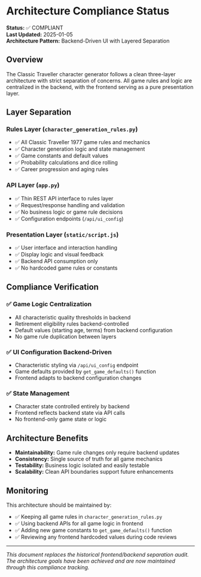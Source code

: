 # Architecture Compliance Status

**Status:** ✅ COMPLIANT  
**Last Updated:** 2025-01-05  
**Architecture Pattern:** Backend-Driven UI with Layered Separation

## Overview

The Classic Traveller character generator follows a clean three-layer architecture with strict separation of concerns. All game rules and logic are centralized in the backend, with the frontend serving as a pure presentation layer.

## Layer Separation

### Rules Layer (`character_generation_rules.py`)
- ✅ All Classic Traveller 1977 game rules and mechanics
- ✅ Character generation logic and state management
- ✅ Game constants and default values
- ✅ Probability calculations and dice rolling
- ✅ Career progression and aging rules

### API Layer (`app.py`)
- ✅ Thin REST API interface to rules layer
- ✅ Request/response handling and validation
- ✅ No business logic or game rule decisions
- ✅ Configuration endpoints (`/api/ui_config`)

### Presentation Layer (`static/script.js`)
- ✅ User interface and interaction handling
- ✅ Display logic and visual feedback
- ✅ Backend API consumption only
- ✅ No hardcoded game rules or constants

## Compliance Verification

### ✅ Game Logic Centralization
- All characteristic quality thresholds in backend
- Retirement eligibility rules backend-controlled
- Default values (starting age, terms) from backend configuration
- No game rule duplication between layers

### ✅ UI Configuration Backend-Driven
- Characteristic styling via `/api/ui_config` endpoint
- Game defaults provided by `get_game_defaults()` function
- Frontend adapts to backend configuration changes

### ✅ State Management
- Character state controlled entirely by backend
- Frontend reflects backend state via API calls
- No frontend-only game state or logic

## Architecture Benefits

- **Maintainability:** Game rule changes only require backend updates
- **Consistency:** Single source of truth for all game mechanics
- **Testability:** Business logic isolated and easily testable
- **Scalability:** Clean API boundaries support future enhancements

## Monitoring

This architecture should be maintained by:
- ✅ Keeping all game rules in `character_generation_rules.py`
- ✅ Using backend APIs for all game logic in frontend
- ✅ Adding new game constants to `get_game_defaults()` function
- ✅ Reviewing any frontend hardcoded values during code reviews

---

*This document replaces the historical frontend/backend separation audit. The architecture goals have been achieved and are now maintained through this compliance tracking.*